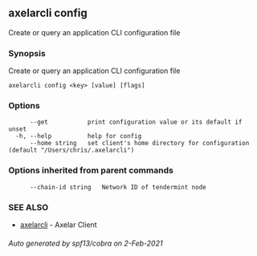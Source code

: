 ## axelarcli config

Create or query an application CLI configuration file

### Synopsis

Create or query an application CLI configuration file

```
axelarcli config <key> [value] [flags]
```

### Options

```
      --get           print configuration value or its default if unset
  -h, --help          help for config
      --home string   set client's home directory for configuration (default "/Users/chris/.axelarcli")
```

### Options inherited from parent commands

```
      --chain-id string   Network ID of tendermint node
```

### SEE ALSO

* [axelarcli](axelarcli.md)	 - Axelar Client

###### Auto generated by spf13/cobra on 2-Feb-2021
